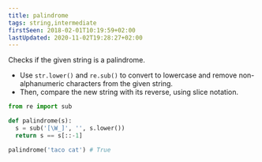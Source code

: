 ```yaml
---
title: palindrome
tags: string,intermediate
firstSeen: 2018-02-01T10:19:59+02:00
lastUpdated: 2020-11-02T19:28:27+02:00
---
```


Checks if the given string is a palindrome.

- Use `str.lower()` and `re.sub()` to convert to lowercase and remove non-alphanumeric characters from the given string.
- Then, compare the new string with its reverse, using slice notation.

```py
from re import sub

def palindrome(s):
  s = sub('[\W_]', '', s.lower())
  return s == s[::-1]
```

```py
palindrome('taco cat') # True
```
